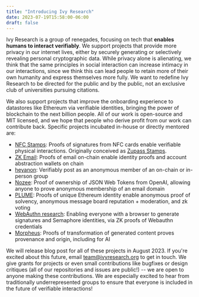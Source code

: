 ```yaml
---
title: "Introducing Ivy Research"
date: 2023-07-19T15:58:00-06:00
draft: false
---
```


Ivy Research is a group of renegades, focusing on tech that **enables humans to interact verifiably**. We support projects that provide more privacy in our internet lives, either by securely generating or selectively revealing personal cryptographic data. While privacy alone is alienating, we think that the same principles in social interaction can increase intimacy in our interactions, since we think this can lead people to retain more of their own humanity and express themselves more fully. We want to redefine Ivy Research to be directed for the public and by the public, not an exclusive club of universities pursuing citations.

We also support projects that improve the onboarding experience to datastores like Ethereum via verifiable identities, bringing the power of blockchain to the next billion people. All of our work is open-source and MIT licensed, and we hope that people who derive profit from our work can contribute back. Specific projects incubated in-house or directly mentored are:

- [NFC Stamps](https://stamps.ivyresearch.org): Proofs of signatures from NFC cards enable verifiable physical interactions. Originally conceived as [Zupass Stamps](https://pse-team.notion.site/Zupass-Stamps-Retrospective-v1-6bd7aa223f4d41cdb59b4ecf8aafb130).
- [ZK Email](https://blog.aayushg.com/posts/zkemail/): Proofs of email on-chain enable identity proofs and account abstraction wallets on chain
- [heyanon](https://www.heyanon.wtf/): Verifiably post as an anonymous member of an on-chain or in-person group
- [Nozee](https://www.nozee.xyz/): Proof of ownership of JSON Web Tokens from OpenAI, allowing anyone to prove anonymous membership of an email domain
- [PLUME](https://blog.aayushg.com/posts/nullifier): Proofs of unique Ethereum identity enable anonymous proof of solvency, anonymous message board reputation + moderation, and zk voting
- [WebAuthn research](https://github.com/semaphore-protocol/semaphore/tree/main/packages/heyauthn): Enabling everyone with a browser to generate signatures and Semaphore identities, via ZK proofs of Webauthn credentials
- [Morpheus](https://morpheus.ivyresearch.org): Proofs of transformation of generated content proves provenance and origin, including for AI

We will release blog post for all of these projects in August 2023. If you're excited about this future, email [team@ivyresearch.org](mailto:team@ivyresearch.org) to get in touch. We give grants for projects or even small contributions like bugfixes or design critiques (all of our repositories and issues are public!) -- we are open to anyone making these contributions. We are especially excited to hear from traditionally underrepresented groups to ensure that everyone is included in the future of verifiable interactions!

<!-- ## Goodbye world is a `templ` template example

Every time `Click Me!` is clicked, a request is sent to the API server, which renders `templ GoodbyeWorld()` from `partial/templates.templ`.

{{< html.inline >}}
<button
  hx-get="{{ .Site.Params.apiBaseUrl }}/goodbyeworld.html"
  hx-trigger="click"
  hx-target="#goodbye"
  hx-swap="beforeend">
  Click Me!
</button>
<div id="goodbye"></div>
{{< /html.inline >}}
 -->
